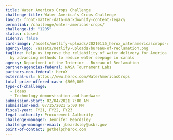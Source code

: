 ```yaml
---
title: Water Americas Crops Challenge
challenge-title: Water America's Crops Challenge
layout: front-matter-data-markdownify-content-legacy
permalink: /challenge/water-americas-crops/
challenge-id: "1205"
status: closed
sidenav: false
card-image: /assets/netlify-uploads/20210115_herox_wateramericascrops-challenge_3-logo_challengegov-sized.jpg
agency-logo: /assets/netlify-uploads/bureau-of-reclamation.png
tagline: Help us improve the reliability of water delivery for America’s crops
  by advancing methods to reduce water seepage in canals
agency: Department of the Interior - Bureau of Reclamation
partner-agencies-federal: NASA Tournament Labs
partners-non-federal: HeroX
external-url: https://www.herox.com/WaterAmericasCrops
total-prize-offered-cash: $360,000
type-of-challenge:
  - Ideas
  - Technology demonstration and hardware
submission-start: 02/04/2021 7:00 AM
submission-end: 07/15/2021 5:00 PM
fiscal-year: FY21, FY22, FY23
legal-authority: Procurement Authority
challenge-manager: Jennifer Beardsley
challenge-manager-email: jbeardsley@usbr.gov
point-of-contact: gethelp@herox.com
---
```

